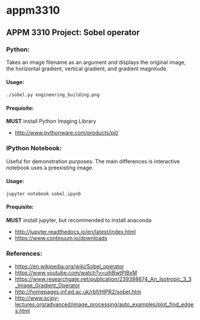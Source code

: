 # appm3310

## APPM 3310 Project: Sobel operator

### Python:

Takes an image filename as an argument and displays the original image, the horizontal gradient, vertical gradient, and gradient magnitude.

#### Usage:
```./sobel.py engineering_building.png```

#### Prequisite:
**MUST** install Python Imaging Library
- <http://www.pythonware.com/products/pil/>

### IPython Notebook:

Useful for demonstration purposes. The main differences is interactive notebook uses a preexisting image.

#### Usage:
```jupyter notebook sobel.ipynb```

#### Prequisite:
**MUST** install jupyter, but recommended to install anaconda
- <http://jupyter.readthedocs.io/en/latest/index.html>
- <https://www.continuum.io/downloads>


### References:
- <https://en.wikipedia.org/wiki/Sobel_operator>
- <https://www.youtube.com/watch?v=uihBwtPIBxM>
- <https://www.researchgate.net/publication/239398674_An_Isotropic_3_3_Image_Gradient_Operator>
- <http://homepages.inf.ed.ac.uk/rbf/HIPR2/sobel.htm>
- <http://www.scipy-lectures.org/advanced/image_processing/auto_examples/plot_find_edges.html>
